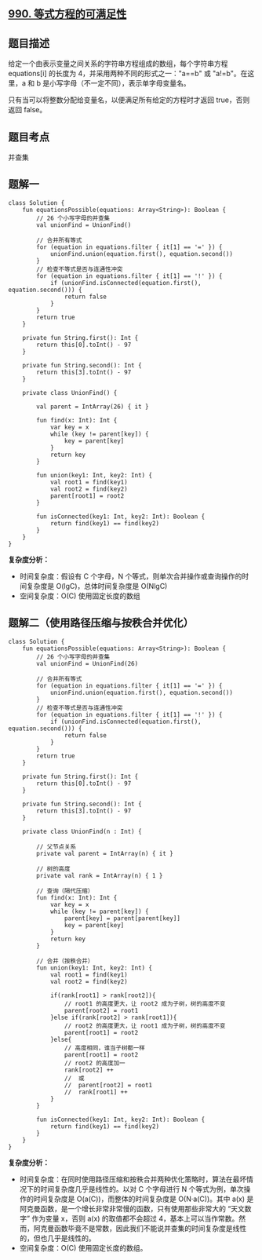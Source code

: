 ## [990. 等式方程的可满足性](https://leetcode.cn/problems/satisfiability-of-equality-equations/)

## 题目描述

给定一个由表示变量之间关系的字符串方程组成的数组，每个字符串方程 equations[i] 的长度为 4，并采用两种不同的形式之一："a==b" 或 "a!=b"。在这里，a 和 b 是小写字母（不一定不同），表示单字母变量名。

只有当可以将整数分配给变量名，以便满足所有给定的方程时才返回 true，否则返回 false。 

## 题目考点

并查集

## 题解一

```
class Solution {
    fun equationsPossible(equations: Array<String>): Boolean {
        // 26 个小写字母的并查集
        val unionFind = UnionFind()

        // 合并所有等式
        for (equation in equations.filter { it[1] == '=' }) {
            unionFind.union(equation.first(), equation.second())
        }
        // 检查不等式是否与连通性冲突
        for (equation in equations.filter { it[1] == '!' }) {
            if (unionFind.isConnected(equation.first(), equation.second())) {
                return false
            }
        }
        return true
    }

    private fun String.first(): Int {
        return this[0].toInt() - 97
    }

    private fun String.second(): Int {
        return this[3].toInt() - 97
    }

    private class UnionFind() {

        val parent = IntArray(26) { it }

        fun find(x: Int): Int {
            var key = x
            while (key != parent[key]) {
                key = parent[key]
            }
            return key
        }

        fun union(key1: Int, key2: Int) {
            val root1 = find(key1)
            val root2 = find(key2)
            parent[root1] = root2
        }

        fun isConnected(key1: Int, key2: Int): Boolean {
            return find(key1) == find(key2)
        }
    }
}
```

**复杂度分析：**

- 时间复杂度：假设有 C 个字母，N 个等式，则单次合并操作或查询操作的时间复杂度是 O(lgC)，总体时间复杂度是 O(NlgC)
- 空间复杂度：O(C) 使用固定长度的数组

## 题解二（使用路径压缩与按秩合并优化）

```
class Solution {
    fun equationsPossible(equations: Array<String>): Boolean {
        // 26 个小写字母的并查集
        val unionFind = UnionFind(26)

        // 合并所有等式
        for (equation in equations.filter { it[1] == '=' }) {
            unionFind.union(equation.first(), equation.second())
        }
        // 检查不等式是否与连通性冲突
        for (equation in equations.filter { it[1] == '!' }) {
            if (unionFind.isConnected(equation.first(), equation.second())) {
                return false
            }
        }
        return true
    }

    private fun String.first(): Int {
        return this[0].toInt() - 97
    }

    private fun String.second(): Int {
        return this[3].toInt() - 97
    }

    private class UnionFind(n : Int) {

        // 父节点关系
        private val parent = IntArray(n) { it }

        // 树的高度
        private val rank = IntArray(n) { 1 }

        // 查询（隔代压缩）
        fun find(x: Int): Int {
            var key = x
            while (key != parent[key]) {
                parent[key] = parent[parent[key]] 
                key = parent[key]
            }
            return key
        }

        // 合并（按秩合并）
        fun union(key1: Int, key2: Int) {
            val root1 = find(key1)
            val root2 = find(key2)

            if(rank[root1] > rank[root2]){
                // root1 的高度更大，让 root2 成为子树，树的高度不变
                parent[root2] = root1
            }else if(rank[root2] > rank[root1]){
                // root2 的高度更大，让 root1 成为子树，树的高度不变
                parent[root1] = root2
            }else{
                // 高度相同，谁当子树都一样
                parent[root1] = root2
                // root2 的高度加一
                rank[root2] ++
                //  或
                //  parent[root2] = root1
                //  rank[root1] ++
            }
        }

        fun isConnected(key1: Int, key2: Int): Boolean {
            return find(key1) == find(key2)
        }
    }
}
```

**复杂度分析：**

- 时间复杂度：在同时使用路径压缩和按秩合并两种优化策略时，算法在最坏情况下的时间复杂度几乎是线性的。以对 C 个字母进行 N 个等式为例，单次操作的时间复杂度是 O(a(C))，而整体的时间复杂度是 O(N·a(C))。其中 a(x) 是阿克曼函数，是一个增长非常非常慢的函数，只有使用那些非常大的 “天文数字” 作为变量 x，否则 a(x) 的取值都不会超过 4，基本上可以当作常数。然而，阿克曼函数毕竟不是常数，因此我们不能说并查集的时间复杂度是线性的，但也几乎是线性的。
- 空间复杂度：O(C) 使用固定长度的数组。
